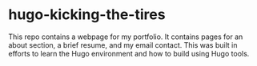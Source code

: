 # hugo-kicking-the-tires

This repo contains a webpage for my portfolio. It contains pages for an about section, a brief resume, and my email contact. This was built in efforts to learn the Hugo environment and how to build using Hugo tools.